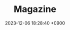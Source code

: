 ---
layout  : category
title   : Magazine
summary : 
date    : 2023-12-06 18:28:40 +0900
updated : 2023-12-06 20:55:09 +0900
tag     : magazine
toc     : true
public  : true
parent  : [[/index]]
latex   : false
---